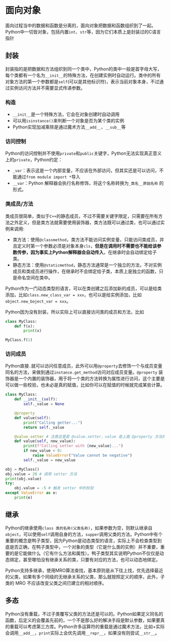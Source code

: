 # 面向对象

面向过程当中的数据和函数是分离的，面向对象把数据和函数组织到了一起。Python中一切皆对象，包括内置`int`、`str`等，因为它们本质上是封装过的C语言指针

## 封装

封装指的是把数据和方法组织到同一个类中，Python的类中一般是首字母大写，每个类都有一个名为`__init__`的特殊方法，在创建实例时自动运行。类中的所有对象方法的第一个参数都是`self`(可以是其他标识符)，表示当前对象本身，不过通过实例访问方法并不需要显式传递参数。

### 构造

* `__init__`是一个特殊方法，它会在对象创建时自动调用
* 可以用`isinstance()`来判断一个对象是否为某个类的实例
* Python实现加减乘除是通过魔术方法`__add__`、`__sub__`等

### 访问控制

Python的访问控制并不使用`private`和`public`关键字，Python无法实现真正意义上的`private`，Python约定：

* `_var`：表示这是一个内部变量，不应该在外部访问，但其实还是可以访问，不能通过`from module import *`导入
* `__var`：Python 解释器会执行名称修饰，将这个名称转换为`_类名__原始名称` 的形式。

### 类成员/方法

类成员很简单，类似于`C++`的静态成员，不过不需要关键字限定，只需要在所有方法之外定义，但是类方法就需要使用装饰器，类方法既可以通过类，也可以通过实例来调用:

* 类方法：使用`@classmethod`，类方法不能访问实例变量，只能访问类成员，并且定义时第一个参数必须是对象本身`cls`，**但是在调用时不需要也不能给该参数传参，因为事实上Python解释器会自动传入**，在继承时会自动绑定给子类。
* 静态方法：使用`@staticmethod`，静态方法通常是一个独立的方法，不对实例成员和类成员进行操作，在继承时不会绑定给子类，本质上是独立的函数，只是命名空间在类中。

Python作为一门动态类型的语言，可以在类创建之后添加新的成员，可以是给类添加，比如`class.new_class_var = xxx`，也可以是给实例添加，比如`object.new_boject_var = xxx`。

Python因为没有封装，所以实际上可以直接访问类的成员和方法，比如

``` py
class MyClass:
    def f(x):
        print(x)

MyClass.f(1)
```

### 访问成员

Python直接`.`就可以访问任意成员，此外可以用`@property`去修饰一个与成员变量同名的方法，来做到通过`instance.get_method`访问对应成员变量。`@property` 装饰器是一个内置的装饰器，用于将一个类的方法转换为属性进行访问，这个主要是可以做一些校验，也未必是真的赋值，比如你可以在赋值的时候就完成某些计算。

``` py
class MyClass:
    def __init__(self):
        self._value = None

    @property
    def value(self):
        print("Calling getter...")
        return self._value

    @value.setter # 注意这里是 @value.setter，value 是上面 @property 方法的名字
    def value(self, new_value):
        print(f"Calling setter with {new_value}...")
        if new_value < 0:
            raise ValueError("Value cannot be negative")
        self._value = new_value

obj = MyClass()
obj.value = 20 # 调用 setter 方法
print(obj.value)
try:
    obj.value = -5 # 触发 setter 中的校验
except ValueError as e:
    print(e)
```

## 继承

Python的继承使用`class 类的名称(父类名称)`，如果参数为空，则默认继承自`object`，可以使用`self`调用自身的方法，`supper`调用父类的方法。Python中有个重要的概念是鸭子类型，因为Python是动态类型的语言，实际上不会检查类型到底是否正确，在鸭子类型中，一个对象的类型（它是什么类的实例）并不重要，重要的是它能做什么（它有什么方法和属性）。鸭子类型其实说明Python不仅仅是动态绑定，甚至哪怕没有继承关系的类，只要有对应的方法，也可以动态地绑定。

Python支持多继承，使用MRO算法查找，基本原则是从下往上找，优先选择最近的父类，如果有多个同级的无继承关系的父类，那么就按照定义的顺序，此外，子类的 MRO 不应该改变父类之间已建立的相对顺序。

## 多态

Python没有重载，不过子类覆写父类的方法还是可以的。Python如果定义同名的函数，后定义的会覆盖先前的，一个不是那么好的解决手段是默认参数，如果要真的重载可以考虑第三方库。Python许多运算符的重载是通过魔术方法，比如+实际会调用`__add__`，`print`实际上会优先调用`__repr__`，如果没有则尝试`__str__`。
